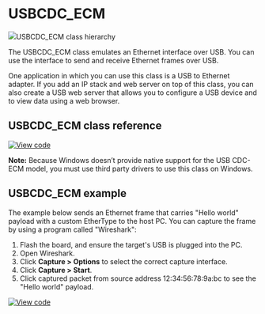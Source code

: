 # USBCDC_ECM

<span class="images">![](https://os.mbed.com/docs/mbed-os/6.0.0-preview/mbed-os-api-doxy/class_u_s_b_c_d_c___e_c_m.png)<span>USBCDC_ECM class hierarchy</span></span>

The USBCDC_ECM class emulates an Ethernet interface over USB. You can use the interface to send and receive Ethernet frames over USB.

One application in which you can use this class is a USB to Ethernet adapter. If you add an IP stack and web server on top of this class, you can also create a USB web server that allows you to configure a USB device and to view data using a web browser.

## USBCDC_ECM class reference

[![View code](https://www.mbed.com/embed/?type=library)](https://os.mbed.com/docs/mbed-os/6.0.0-preview/mbed-os-api-doxy/class_u_s_b_c_d_c___e_c_m.html)

<span class="notes">**Note:** Because Windows doesn’t provide native support for the USB CDC-ECM model, you must use third party drivers to use this class on Windows.</span>

## USBCDC_ECM example

The example below sends an Ethernet frame that carries "Hello world" payload with a custom EtherType to the host PC. You can capture the frame by using a program called "Wireshark":

1. Flash the board, and ensure the target's USB is plugged into the PC.
2. Open Wireshark.
3. Click **Capture > Options** to select the correct capture interface.
4. Click **Capture > Start**.
5. Click captured packet from source address 12:34:56:78:9a:bc to see the "Hello world" payload.


[![View code](https://www.mbed.com/embed/?url=https://github.com/ARMmbed/mbed-os-examples-docs_only/blob/master/APIs_USB/USBCDC_ECM)](https://github.com/ARMmbed/mbed-os-examples-docs_only/blob/master/APIs_USB/USBCDC_ECM/main.cpp)
